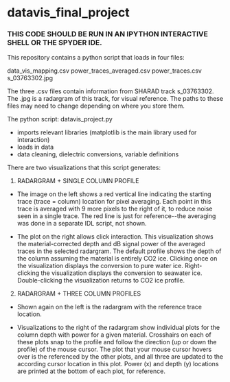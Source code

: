 # datavis_final_project

### THIS CODE SHOULD BE RUN IN AN IPYTHON INTERACTIVE SHELL OR THE SPYDER IDE. ### 
 
 This repository contains a python script that loads in four files:

 data_vis_mapping.csv
 power_traces_averaged.csv
 power_traces.csv
 s_03763302.jpg

 The three .csv files contain information from SHARAD track s_03763302. The .jpg is a radargram of this track, for visual reference. The paths to these files may need to change depending on where you store them.

 The python script: datavis_project.py

 - imports relevant libraries (matplotlib is the main library used for interaction)
 - loads in data
 - data cleaning, dielectric conversions, variable definitions
 
 There are two visualizations that this script generates:

 1. RADARGRAM + SINGLE COLUMN PROFILE

 - The image on the left shows a red vertical line indicating the starting trace (trace = column) location for pixel averaging. Each point in this trace is averaged with 9 more pixels to the right of it, to reduce noise seen in a single trace. The red line is just for reference--the averaging was done in a separate IDL script, not shown.

 - The plot on the right allows click interaction. This visualization shows the material-corrected depth and dB signal power of the averaged traces in the selected radargram. The default profile shows the depth of the column assuming the material is entirely CO2 ice. Clicking once on the visualization displays the conversion to pure water ice. Right-clicking the visualization displays the conversion to seawater ice. Double-clicking the visualization returns to CO2 ice profile.


2. RADARGRAM + THREE COLUMN PROFILES

- Shown again on the left is the radargram with the reference trace location.

- Visualizations to the right of the radargram show individual plots for the column depth with power for a given material. Crosshairs on each of these plots snap to the profile and follow the direction (up or down the profile) of the mouse cursor. The plot that your mouse cursor hovers over is the referenced by the other plots, and all three are updated to the according cursor location in this plot. Power (x) and depth (y) locations are printed at the bottom of each plot, for reference.

